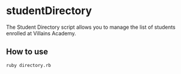 # studentDirectory

The Student Directory script allows you to manage the list of students enrolled at Villains Academy.

## How to use ##

``` shell
ruby directory.rb
